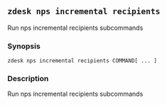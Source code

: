 ## `zdesk nps incremental recipients`

Run nps incremental recipients subcommands

### Synopsis

    zdesk nps incremental recipients COMMAND[ ... ]

### Description

Run nps incremental recipients subcommands

